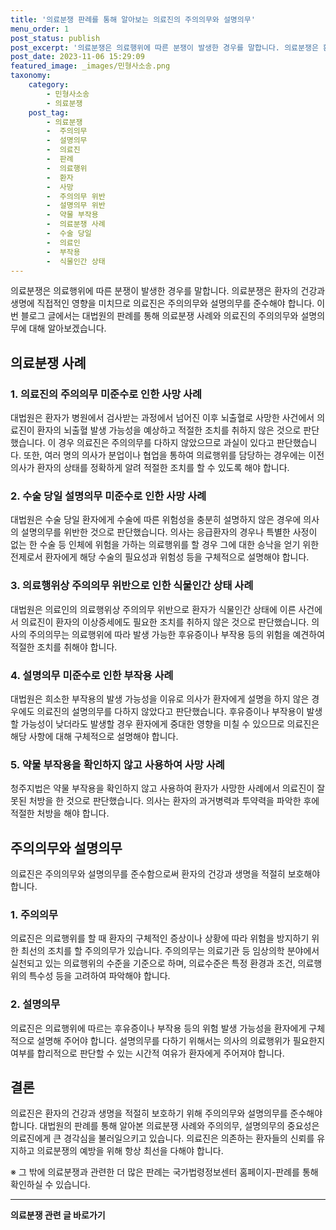 ```yaml
---
title: '의료분쟁 판례를 통해 알아보는 의료진의 주의의무와 설명의무'
menu_order: 1
post_status: publish
post_excerpt: '의료분쟁은 의료행위에 따른 분쟁이 발생한 경우를 말합니다. 의료분쟁은 환자의 건강과 생명에 직접적인 영향을 미치므로 의료진은 주의의무와 설명의무를 준수해야 합니다. 이번 블로그 글에서는 대법원의 판례를 통해 의료분쟁 사례와 의료진의 주의의무와 설명의무에 대해 알아보겠습니다.'
post_date: 2023-11-06 15:29:09
featured_image: _images/민형사소송.png
taxonomy:
    category:
        - 민형사소송
        - 의료분쟁
    post_tag:
        - 의료분쟁
        -  주의의무
        -  설명의무
        -  의료진
        -  판례
        -  의료행위
        -  환자
        -  사망
        -  주의의무 위반
        -  설명의무 위반
        -  약물 부작용
        -  의료분쟁 사례
        -  수술 당일
        -  의료인
        -  부작용
        -  식물인간 상태
---
```



의료분쟁은 의료행위에 따른 분쟁이 발생한 경우를 말합니다. 의료분쟁은 환자의 건강과 생명에 직접적인 영향을 미치므로 의료진은 주의의무와 설명의무를 준수해야 합니다. 이번 블로그 글에서는 대법원의 판례를 통해 의료분쟁 사례와 의료진의 주의의무와 설명의무에 대해 알아보겠습니다.

## 의료분쟁 사례

### 1. 의료진의 주의의무 미준수로 인한 사망 사례

대법원은 환자가 병원에서 검사받는 과정에서 넘어진 이후 뇌출혈로 사망한 사건에서 의료진이 환자의 뇌출혈 발생 가능성을 예상하고 적절한 조치를 취하지 않은 것으로 판단했습니다. 이 경우 의료진은 주의의무를 다하지 않았으므로 과실이 있다고 판단했습니다. 또한, 여러 명의 의사가 분업이나 협업을 통하여 의료행위를 담당하는 경우에는 이전 의사가 환자의 상태를 정확하게 알려 적절한 조치를 할 수 있도록 해야 합니다.

### 2. 수술 당일 설명의무 미준수로 인한 사망 사례

대법원은 수술 당일 환자에게 수술에 따른 위험성을 충분히 설명하지 않은 경우에 의사의 설명의무를 위반한 것으로 판단했습니다. 의사는 응급환자의 경우나 특별한 사정이 없는 한 수술 등 인체에 위험을 가하는 의료행위를 할 경우 그에 대한 승낙을 얻기 위한 전제로서 환자에게 해당 수술의 필요성과 위험성 등을 구체적으로 설명해야 합니다.

### 3. 의료행위상 주의의무 위반으로 인한 식물인간 상태 사례

대법원은 의료인의 의료행위상 주의의무 위반으로 환자가 식물인간 상태에 이른 사건에서 의료진이 환자의 이상증세에도 필요한 조치를 취하지 않은 것으로 판단했습니다. 의사의 주의의무는 의료행위에 따라 발생 가능한 후유증이나 부작용 등의 위험을 예견하여 적절한 조치를 취해야 합니다.

### 4. 설명의무 미준수로 인한 부작용 사례

대법원은 희소한 부작용의 발생 가능성을 이유로 의사가 환자에게 설명을 하지 않은 경우에도 의료진의 설명의무를 다하지 않았다고 판단했습니다. 후유증이나 부작용이 발생할 가능성이 낮더라도 발생할 경우 환자에게 중대한 영향을 미칠 수 있으므로 의료진은 해당 사항에 대해 구체적으로 설명해야 합니다.

### 5. 약물 부작용을 확인하지 않고 사용하여 사망 사례

청주지법은 약물 부작용을 확인하지 않고 사용하여 환자가 사망한 사례에서 의료진이 잘못된 처방을 한 것으로 판단했습니다. 의사는 환자의 과거병력과 투약력을 파악한 후에 적절한 처방을 해야 합니다.

## 주의의무와 설명의무

의료진은 주의의무와 설명의무를 준수함으로써 환자의 건강과 생명을 적절히 보호해야 합니다.

### 1. 주의의무

의료진은 의료행위를 할 때 환자의 구체적인 증상이나 상황에 따라 위험을 방지하기 위한 최선의 조치를 할 주의의무가 있습니다. 주의의무는 의료기관 등 임상의학 분야에서 실천되고 있는 의료행위의 수준을 기준으로 하며, 의료수준은 특정 환경과 조건, 의료행위의 특수성 등을 고려하여 파악해야 합니다.

### 2. 설명의무

의료진은 의료행위에 따르는 후유증이나 부작용 등의 위험 발생 가능성을 환자에게 구체적으로 설명해 주어야 합니다. 설명의무를 다하기 위해서는 의사의 의료행위가 필요한지 여부를 합리적으로 판단할 수 있는 시간적 여유가 환자에게 주어져야 합니다.

## 결론

의료진은 환자의 건강과 생명을 적절히 보호하기 위해 주의의무와 설명의무를 준수해야 합니다. 대법원의 판례를 통해 알아본 의료분쟁 사례와 주의의무, 설명의무의 중요성은 의료진에게 큰 경각심을 불러일으키고 있습니다. 의료진은 의존하는 환자들의 신뢰를 유지하고 의료분쟁의 예방을 위해 항상 최선을 다해야 합니다.

※ 그 밖에 의료분쟁과 관련한 더 많은 판례는 국가법령정보센터 홈페이지-판례를 통해 확인하실 수 있습니다.
<!-- wp:separator -->
<hr class="wp-block-separator has-alpha-channel-opacity"/>
<!-- /wp:separator -->

<!-- wp:group {"backgroundColor":"base","layout":{"type":"constrained"}} -->
<div class="wp-block-group has-base-background-color has-background"><!-- wp:paragraph {"align":"center","fontSize":"medium"} -->
<p class="has-text-align-center has-large-font-size"><strong>의료분쟁 관련 글 바로가기</strong></p>
<!-- /wp:paragraph -->


<!-- wp:latest-posts
{"categories":[{"id":19793,"count":19,"description":"","link":"https://uknowlaw.com/category/%ec%9d%98%eb%a3%8c%eb%b6%84%ec%9f%81/","name":"의료분쟁","slug":"의료분쟁","taxonomy":"category","parent":0,"meta":[],"_links":{"self":[{"href":"https://uknowlaw.com/wp-json/wp/v2/categories/19793"}],"collection":[{"href":"https://uknowlaw.com/wp-json/wp/v2/categories"}],"about":[{"href":"https://uknowlaw.com/wp-json/wp/v2/taxonomies/category"}],"wp:post_type":[{"href":"https://uknowlaw.com/wp-json/wp/v2/posts?categories=19793"}],"curies":[{"name":"wp","href":"https://api.w.org/{rel}","templated":true}]}}],"postsToShow":100,"excerptLength":28,"postLayout":"grid","columns":2,"featuredImageAlign":"left","featuredImageSizeSlug":"large","fontSize":"small"} /--></div>
<!-- /wp:group -->